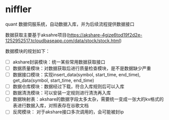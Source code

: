 # niffler
quant 数据伺服系统，自动数据入库，并为后续流程提供数据接口

数据获取主要基于aksahre项目(https://akshare-4gize6tod19f2d2e-1252952517.tcloudbaseapp.com/data/stock/stock.html)

数据模块的规划如下：
- [ ] akshare封装模块：统一某些常用数据获取接口
- [ ] 数据质量模块：对数据获取后进行质量检查模块，是不是数据缺少严重
- [ ] 数据接口模块：实现insert_data(symbol, start_time, end_time), get_data(symbol, start_time, end_time)
- [ ] 数据仓库模块：数据经过下载，符合入库规则后可以入库
- [ ] 数据清洗模块：可以安装一定规则进行清洗再入库
- [ ] 数据映射表：akshare的数据字段太多太杂，需要统一变成一张大的kv格式的表进行数据入库，对照表存在谷歌文档
- [ ] 反爬模块： 对于akshare接口多次调用的，会可能被封ip